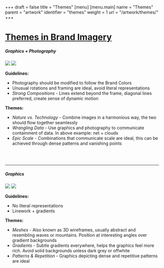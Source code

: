 +++
draft = false
title = "Themes"
[menu]
  [menu.main]
    name = "Themes"
    parent = "artwork"
    identifier = "themes"
    weight = 1
    url = "/artwork/themes/"
+++

<div class="row">
  <div class="col-xs-12">
    <div class="page-header">
      <a class="page-header--anchor" id="title"></a>
      <a href="#title">
        <h1>Themes in Brand Imagery</h1>
      </a>
    </div>
  </div>
</div>

<div class="row longform">
  <div class="col-sm-6">
    <h5>Graphics + Photography</h5>
    <img class="border" src="/img/artwork-themes/ex-graphic-wave.jpg" />
    <img class="border" src="/img/artwork-themes/ex-graphic-color.jpg" />
    <p><strong>Guidelines:</strong></p>
    <ul>
      <li>Photography should be modified to follow the Brand Colors</li>
      <li>Unusual rotations and framing are ideal, avoid literal representations</li>
      <li><em>Strong Compositions</em> - Lines extend beyond the frame, diagonal lines preferred, create sense of dynamic motion</li>
    </ul>
    <p><strong>Themes:</strong></p>
    <ul>
      <li><em>Nature vs. Technology</em> - Combine images in a harmonious way, the two should flow together seamlessly</li>
      <li><em>Wrangling Data</em> - Use graphics and photography to communicate containment of data. In above example: net + clouds</li>
      <li><em>Epic Scale</em> - Combinations that communicate scale are ideal, this can be achieved through dense patterns and vanishing points</li>
    </ul>
    <br/><br/>
    <hr class="dark visible-xs-block"/>
  </div>
  <div class="col-sm-6">
    <h5>Graphics</h5>
    <img class="border" src="/img/artwork-themes/ex-graphic-mesh.jpg" />
    <img class="border" src="/img/artwork-themes/ex-graphic-mesh-2.jpg" />
    <p><strong>Guidelines:</strong></p>
    <ul>
      <li>No literal representations</li>
      <li>Linework + gradients</li>
    </ul>
    <p><strong>Themes:</strong></p>
    <ul>
      <li><em>Meshes</em> - Also known as 3D wireframes, usually abstract and resembling waves or mountains. Position at interesting angles over gradient backgrounds</li>
      <li><em>Gradients</em> - Subtle gradients everywhere, helps the graphics feel more rich. Avoid solid backgrounds unless dark grey or offwhite</li>
      <li><em>Patterns & Repetition</em> - Graphics depicting dense and repetitive patterns are ideal</li>
    </ul>
  </div>
</div>